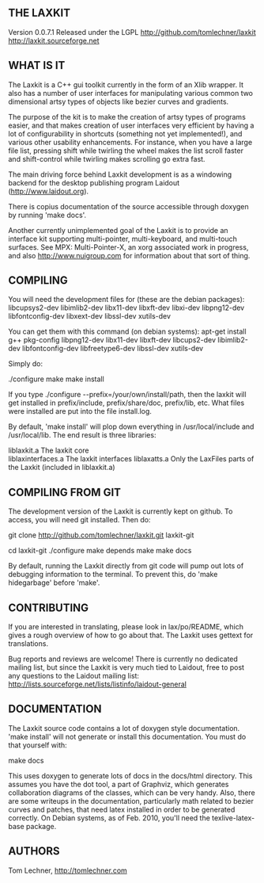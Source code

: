 
THE LAXKIT
---------------
Version 0.0.7.1
Released under the LGPL
http://github.com/tomlechner/laxkit
http://laxkit.sourceforge.net


WHAT IS IT
----------
The Laxkit is a C++ gui toolkit currently in the form of an Xlib wrapper.
It also has a number of user interfaces for manipulating various common two 
dimensional artsy types of objects like bezier curves and gradients.

The purpose of the kit is to make the creation of artsy types of programs
easier, and that makes creation of user interfaces very efficient by having
a lot of configurability in shortcuts (something not yet implemented!),
and various other usability enhancements.
For instance, when you have a large file list, pressing shift while 
twirling the wheel makes the list scroll faster and shift-control while
twirling makes scrolling go extra fast.

The main driving force behind Laxkit development is as a windowing
backend for the desktop publishing program Laidout (http://www.laidout.org).

There is copius documentation of the source accessible through doxygen by 
running 'make docs'.

Another currently unimplemented goal of the Laxkit is to provide an interface
kit supporting multi-pointer, multi-keyboard, and multi-touch surfaces.
See MPX: Multi-Pointer-X, an xorg associated work in progress, and also
http://www.nuigroup.com for information about that sort of thing.


COMPILING
---------
You will need the development files for (these are the debian packages):
  libcupsys2-dev
  libimlib2-dev
  libx11-dev
  libxft-dev
  libxi-dev
  libpng12-dev
  libfontconfig-dev 
  libxext-dev
  libssl-dev
  xutils-dev
 
You can get them with this command (on debian systems):
apt-get install g++ pkg-config libpng12-dev libx11-dev libxft-dev libcups2-dev libimlib2-dev libfontconfig-dev libfreetype6-dev libssl-dev xutils-dev

Simply do:

./configure
make
make install

If you type ./configure --prefix=/your/own/install/path, then the laxkit will get
installed in prefix/include, prefix/share/doc, prefix/lib, etc.
What files were installed are put into the file install.log.

By default, 'make install' will plop down everything in /usr/local/include and 
/usr/local/lib. The end result is three libraries:

liblaxkit.a        The laxkit core      
liblaxinterfaces.a The laxkit interfaces
liblaxatts.a       Only the LaxFiles parts of the Laxkit (included in liblaxkit.a)


COMPILING FROM GIT
------------------
The development version of the Laxkit is currently kept on github. To access,
you will need git installed. Then do:

 git clone http://github.com/tomlechner/laxkit.git laxkit-git

 cd laxkit-git
 ./configure
 make depends
 make
 make docs

By default, running the Laxkit directly from git code will pump out lots of debugging information 
to the terminal. To prevent this, do 'make hidegarbage' before 'make'.


CONTRIBUTING
------------
If you are interested in translating, please look in lax/po/README, which gives
a rough overview of how to go about that. The Laxkit uses gettext for translations.

Bug reports and reviews are welcome!
There is currently no dedicated mailing list, but since the Laxkit is very much tied
to Laidout, free to post any questions to the Laidout mailing list:
 http://lists.sourceforge.net/lists/listinfo/laidout-general


DOCUMENTATION
-------------
The Laxkit source code contains a lot of doxygen style documentation.
'make install' will not generate or install this documentation. 
You must do that yourself with:

make docs

This uses doxygen to generate lots of docs in the docs/html directory. This assumes you
have the dot tool, a part of Graphviz, which generates collaboration diagrams of the classes,
which can be very handy. Also, there are some writeups in the documentation, particularly math 
related to bezier curves and patches, that need latex installed in order to be generated 
correctly. On Debian systems, as of Feb. 2010, you'll need the texlive-latex-base package.


AUTHORS
-------
Tom Lechner, http://tomlechner.com

